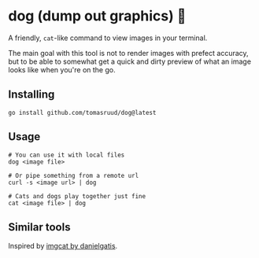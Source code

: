 # dog (dump out graphics) 🐶

A friendly, `cat`-like command to view images in your terminal.

The main goal with this tool is not to render images with prefect accuracy, but to be able to
somewhat get a quick and dirty preview of what an image looks like when you're on the go.

## Installing
```shell
go install github.com/tomasruud/dog@latest
```

## Usage
```shell
# You can use it with local files
dog <image file>

# Or pipe something from a remote url
curl -s <image url> | dog

# Cats and dogs play together just fine
cat <image file> | dog
```

## Similar tools
Inspired by [imgcat by danielgatis](https://github.com/danielgatis/imgcat).
